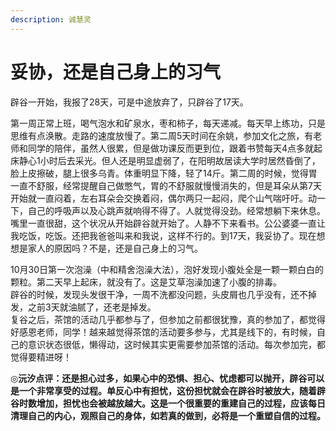 ```yaml
---
description: 诚慧灵
---
```


# 妥协，还是自己身上的习气

辟谷一开始，我报了28天，可是中途放弃了，只辟谷了17天。

第一周正常上班，喝气泡水和矿泉水，枣和柿子，每天递减。每天早上练功，只是思维有点涣散。走路的速度放慢了。第二周5天时间在余姚，参加文化之旅，有老师和同学的陪伴，虽然人很累，但是做功课反而更到位，跟着书赞每天4点多就起床静心1小时后去采光。但人还是明显虚弱了，在阳明故居读大学时居然昏倒了，脸上皮擦破，腿上很多乌青。体重明显下降，轻了14斤。第二周的时候，觉得胃一直不舒服，经常提醒自己做憋气，胃的不舒服就慢慢消失的，但是耳朵从第7天开始就一直闷着，左右耳朵会交换着闷，偶尔两只一起闷，爬个山气喘吁吁。动一下，自己的呼吸声以及心跳声就响得不得了。人就觉得没劲。经常想躺下来休息。嘴里一直很甜，这个状况从开始辟谷就开始了。人静不下来看书。公公婆婆一直让我吃饭，吃饭。还把我爸爸叫来和我说，这样不行的。到17天，我妥协了。现在想想是家人的原因吗？不是，还是自己身上的习气。

 10月30日第一次泡澡（中和精舍泡澡大法），泡好发现小腹处全是一颗一颗白白的颗粒。第二天早上起床，就没有了。这是艾草泡澡加速了小腹的排毒。  
     辟谷的时候，发现头发很干净，一周不洗都没问题，头皮屑也几乎没有，还不掉发，之前3天就油腻了，还老是掉发。  
    复谷之后，茶馆的活动几乎都参与了，但参加之前都很犹豫，真的参加了，都觉得好感恩老师，同学！越来越觉得茶馆的活动要多参与，尤其是线下的，有时候，自己的意识状态很低，懒得动，这时候其实更需要参加茶馆的活动。每次参加完，都觉得要精进呀！

◎**沅汐点评：还是担心过多，如果心中的恐惧、担心、忧虑都可以抛开，辟谷可以是一个非常享受的过程。单反心中有担忧，这份担忧就会在辟谷时被放大，随着辟谷时数增加，担忧也会被越放越大。这是一个很重要的重建自己的过程，应该每日清理自己的内心，观照自己的身体，如若真的做到，必将是一个重塑自信的过程。**

